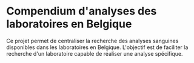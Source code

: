 # Compendium d'analyses des laboratoires en Belgique
  
Ce projet permet de centraliser la recherche des analyses sanguines disponibles dans les laboratoires en Belgique. L'objectif est de faciliter la recherche d'un laboratoire capable de réaliser une analyse spécifique.
